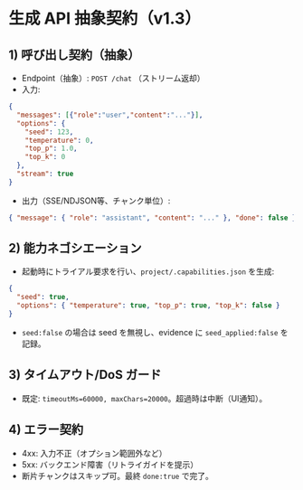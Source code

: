 # 生成 API 抽象契約（v1.3）

## 1) 呼び出し契約（抽象）
- Endpoint（抽象）: `POST /chat` （ストリーム返却）
- 入力:
```json
{
  "messages": [{"role":"user","content":"..."}],
  "options": {
    "seed": 123,
    "temperature": 0,
    "top_p": 1.0,
    "top_k": 0
  },
  "stream": true
}
```
- 出力（SSE/NDJSON等、チャンク単位）:
```json
{ "message": { "role": "assistant", "content": "..." }, "done": false }
```

## 2) 能力ネゴシエーション
- 起動時にトライアル要求を行い、`project/.capabilities.json` を生成:
```json
{
  "seed": true,
  "options": { "temperature": true, "top_p": true, "top_k": false }
}
```
- `seed:false` の場合は seed を無視し、evidence に `seed_applied:false` を記録。

## 3) タイムアウト/DoS ガード
- 既定: `timeoutMs=60000, maxChars=20000`。超過時は中断（UI通知）。

## 4) エラー契約
- 4xx: 入力不正（オプション範囲外など）
- 5xx: バックエンド障害（リトライガイドを提示）
- 断片チャンクはスキップ可。最終 `done:true` で完了。
